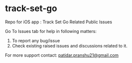 # track-set-go
Repo for iOS app : Track Set Go Related Public Issues

Go To Issues tab for help in following matters:

1. To report any bug/issue
2. Check existing raised issues and discussions related to it.

For more support contact: patidar.pranshu21@gmail.com
